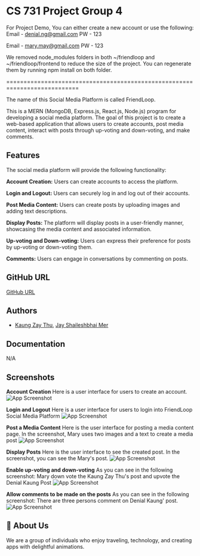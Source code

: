 # CS 731 Project Group 4


For Project Demo, You can either create a new account or use the following:
Email - denial.ng@gmail.com
PW - 123

Email - mary.may@gmail.com
PW - 123

We removed node_modules folders in both ~/friendloop and ~/friendloop/frontend to reduce the size of the project. You can regenerate them by running npm install on both folder.

===========================================================================

The name of this Social Media Platform is called FriendLoop.

This is a MERN (MongoDB, Express.js, React.js, Node.js) program for developing a social media platform. The goal of this project is to create a web-based application that allows users to create accounts, post media content, interact with posts through up-voting and down-voting, and make comments.

## Features
The social media platform will provide the following functionality:

**Account Creation:** Users can create accounts to access the platform.

**Login and Logout:** Users can securely log in and log out of their accounts.

**Post Media Content:** Users can create posts by uploading images and adding text descriptions.

**Display Posts:** The platform will display posts in a user-friendly manner, showcasing the media content and associated information.

**Up-voting and Down-voting:** Users can express their preference for posts by up-voting or down-voting them.

**Comments:** Users can engage in conversations by commenting on posts.


## GitHub URL

[GitHub URL](https://github.com/kaungzaythu/cs731-project)


## Authors

- [Kaung Zay Thu](https://kaung-zay.web.app/), [Jay Shaileshbhai Mer](https://github.com/jaymer12)


## Documentation

N/A


## Screenshots

**Account Creation**
Here is a user interface for users to create an account.
![App Screenshot](https://kaung-zay.web.app/CS731-Project/Screenshots/Registration.png)

**Login and Logout**
Here is a user interface for users to login into FriendLoop Social Media Platform
![App Screenshot](https://kaung-zay.web.app/CS731-Project/Screenshots/Login.png)

**Post a Media Content**
Here is the user interface for posting a media content page.
In the screenshot, Mary uses two images and a text to create a media post
![App Screenshot](https://kaung-zay.web.app/CS731-Project/Screenshots/postamediacontent.png)

**Display Posts**
Here is the user interface to see the created post. In the screenshot, you can see the Mary's post.
![App Screenshot](https://kaung-zay.web.app/CS731-Project/Screenshots/displaypost.png)


**Enable up-voting and down-voting** 
As you can see in the following screenshot: Mary down vote the Kaung Zay Thu's post and upvote the Denial Kaung Post
![App Screenshot](https://kaung-zay.web.app/CS731-Project/Screenshots/updownvote.png)

**Allow comments to be made on the posts**
As you can see in the following screenshot: There are three persons comment on Denial Kaung' post.
![App Screenshot](https://kaung-zay.web.app/CS731-Project/Screenshots/comment.png)

## 🚀 About Us
We are a group of individuals who enjoy traveling, technology, and creating apps with delightful animations.

